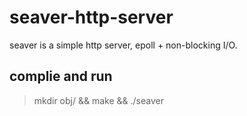 # seaver-http-server
seaver is a simple http server, epoll + non-blocking I/O. 

## complie and run
> mkdir obj/ && make && ./seaver
